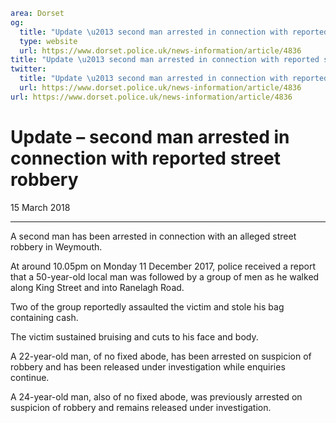 ```yaml
area: Dorset
og:
  title: "Update \u2013 second man arrested in connection with reported street robbery"
  type: website
  url: https://www.dorset.police.uk/news-information/article/4836
title: "Update \u2013 second man arrested in connection with reported street robbery |"
twitter:
  title: "Update \u2013 second man arrested in connection with reported street robbery"
  url: https://www.dorset.police.uk/news-information/article/4836
url: https://www.dorset.police.uk/news-information/article/4836
```

# Update – second man arrested in connection with reported street robbery

15 March 2018

* * *

A second man has been arrested in connection with an alleged street robbery in Weymouth.

At around 10.05pm on Monday 11 December 2017, police received a report that a 50-year-old local man was followed by a group of men as he walked along King Street and into Ranelagh Road.

Two of the group reportedly assaulted the victim and stole his bag containing cash.

The victim sustained bruising and cuts to his face and body.

A 22-year-old man, of no fixed abode, has been arrested on suspicion of robbery and has been released under investigation while enquiries continue.

A 24-year-old man, also of no fixed abode, was previously arrested on suspicion of robbery and remains released under investigation.
